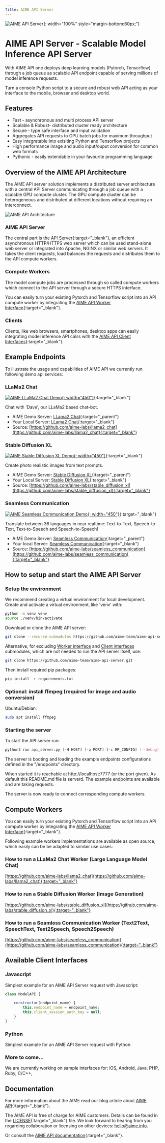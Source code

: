 ```yaml
---
Title: AIME API Server
---
```


![AIME API Server](/docs/images/aime_api_banner.jpg "AIME API Server"){: width="100%" style="margin-bottom:60px;"}

# AIME API Server - Scalable Model Inference API Server

With AIME API one deploys deep learning models (Pytorch, Tensorflow) through a job queue as scalable API endpoint capable of serving millions of model inference requests.

Turn a console Python script to a secure and robust web API acting as your interface to the mobile, browser and desktop world.

## Features

* Fast - asynchronous and multi process API server
* Scalable & Robust- distributed cluster ready architecture
* Secure - type safe interface and input validation
* Aggregates API requests to GPU batch jobs for maximum throughput
* Easy integratable into exisiting Python and Tensorflow projects
* High performance image and audio input/ouput conversion for common web formats
* Pythonic - easily extendable in your favourite programming language

## Overview of the AIME API Architecture

The AIME API server solution implements a distributed server architecture with a central API Server communicating through a job queue with a scalable GPU compute cluster. The GPU compute cluster can be heterogeneous and distributed at different locations without requiring an interconnect.

![AIME API Architecture](/docs/images/aime_api_architecture.png "AIME API Architecture")


### AIME API Server

The central part is the [API Server](https://github.com/aime-team/aime-api-server){:target="_blank"}, an efficient asynchronous HTTP/HTTPS web server which can be used stand-alone web server or integrated into Apache, NGINX or similar web servers. It takes the client requests, load balances the requests and distributes them to the API compute workers.

### Compute Workers

The model compute jobs are processed through so called compute workers which connect to the API server through a secure HTTPS interface. 

You can easily turn your existing Pytorch and Tensorflow script into an API compute worker by integrating the [AIME API Worker Interface](https://github.com/aime-team/aime-api-worker-interface){:target="_blank"}.

### Clients

Clients, like web browsers, smartphones, desktop apps can easily integrating model inference API calss with the [AIME API Client Interfaces](https://github.com/aime-team/aime-api-client-interfaces){:target="_blank"}.


## Example Endpoints

To illustrate the usage and capabilities of AIME API we currently run following demo api services:

### LLaMa2 Chat

[![AIME LLaMa2 Chat Demo](/docs/images/aime_api_demo-llm-chat_clrd.jpg "AIME LLaMa2 Chat Demo"){: width="450"}](/#llama2-chat){:target="_blank"}

Chat with 'Dave', our LLaMa2 based chat-bot.

* AIME Demo Server: [LLama2 Chat](/#llama2_chat){:target="_parent"}
* Your Local Server: [LLama2 Chat](https://api.aime.info/llama2_chat.html){:target="_blank"}
* Source: [https://github.com/aime-labs/llama2_chat](https://github.com/aime-labs/llama2_chat){:target="_blank"}

### Stable Diffusion XL

[![AIME Stable Diffusion XL Demo](/docs/images/aime_api_demo-seamless-translate_clrd.jpg "AIME Stable Diffusion XL Demo"){: width="450"}](/#sdxl-txt2img){:target="_blank"}

Create photo realistic images from text prompts.

* AIME Demo Server: [Stable Diffusion XL](/#sdxl-txt2img){:target="_parent"}
* Your Local Server: [Stable Diffusion XL](https://api.aime.info/sdxl-txt2img/){:target="_blank"}
* Source: [https://github.com/aime-labs/stable_diffusion_xl](https://github.com/aime-labs/stable_diffusion_xl){:target="_blank"}

### Seamless Communication

[![AIME Seamless Communication Demo](/docs/images/aime_api_demo-sdxl_clrd.jpg "AIME Seamless Communication Demo"){: width="450"}](/#sc-m4tv2){:target="_blank"}

Translate between 36 languages in near realtime: Text-to-Text, Speech-to-Text, Text-to-Speech and Speech-to-Speech! 

* AIME Demo Server: [Seamless Communication](/#sc-m4tv2){:target="_parent"}
* Your local Server: [Seamless Communication](https://api.aime.info/sc-m4tv2/){:target="_blank"}
* Source: [https://github.com/aime-labs/seamless_communication](https://github.com/aime-labs/seamless_communication){:target="_blank"}


## How to setup and start the AIME API Server

### Setup the environment

We recommend creating a virtual environment for local development. Create and activate a virtual environment, like 'venv' with:

```bash
python -m venv venv
source ./venv/bin/activate
```

Download or clone the AIME API server:

```bash
git clone --recurse-submodules https://github.com/aime-team/aime-api-server.git
```

Alternative, for excluding [Worker interface](https://github.com/aime-team/aime-api-worker-interface) and [Client interfaces](https://github.com/aime-team/aime-api-client-interfaces) submodules, which are not needed to run the API server itself, use:

```bash
git clone https://github.com/aime-team/aime-api-server.git 
```

Then install required pip packages:

```bash
pip install -r requirements.txt
```

### Optional: install ffmpeg (required for image and audio conversion)

Ubuntu/Debian:

```bash
sudo apt install ffmpeg
```

### Starting the server

To start the API server run:

```bash
python3 run api_server.py [-H HOST] [-p PORT] [-c EP_CONFIG] [--debug]
```

The server is booting and loading the example endpoints configurations defined in the "/endpoints" directory.

When started it is reachable at http://localhost:7777 (or the port given). As default this README.md file is serverd. The example endpoints are available and are taking requests.

The server is now ready to connect corresponding compute workers.


## Compute Workers

You can easily turn your existing Pytorch and Tensorflow script into an API compute worker by integrating the [AIME API Worker Interface](https://github.com/aime-team/aime-api-worker-interface){:target="_blank"}.

Following example workers implementations are available as open source, which easily can be be adapted to similair use cases:

### How to run a LLaMa2 Chat Worker (Large Language Model Chat)

[https://github.com/aime-labs/llama2_chat](https://github.com/aime-labs/llama2_chat){:target="_blank"}


### How to run a Stable Diffusion Worker (Image Generation)

[https://github.com/aime-labs/stable_diffusion_xl](https://github.com/aime-labs/stable_diffusion_xl){:target="_blank"}


### How to run a Seamless Communication Worker (Text2Text, SpeechText, Text2Speech, Speech2Speech)

[https://github.com/aime-labs/seamless_communication](https://github.com/aime-labs/seamless_communication){:target="_blank"}

## Available Client Interfaces

### Javascript

Simplest example for an AIME API Server request with Javascript:

```js
class ModelAPI {

	constructor(endpoint_name) {
	    this.endpoint_name = endpoint_name;
	    this.client_session_auth_key = null;
	}
}
```

### Python

Simplest example for an AIME API Server request with Python:


### More to come...

We are currently working on sample interfaces for: iOS, Android, Java, PHP, Ruby, C/C++, 

## Documentation

For more information about the AIME read our blog article about [AIME API](https://www.aime.info/en/blog/aime-api-server/){:target="_blank"}.

The AIME API is free of charge for AIME customers. Details can be found in the [LICENSE](https://github.com/aime-team/aime-api-server/LICENSE){:target="_blank"} file. We look forward to hearing from you regarding collaboration or licensing on other devices: hello@aime.info.

Or consult the [AIME API documentation](https://api.aime.info/docs/index.html){:target="_blank"}.
